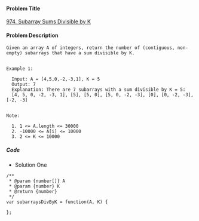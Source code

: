 #### Problem Title
[974. Subarray Sums Divisible by K](https://leetcode.com/problems/subarray-sums-divisible-by-k/)
#### Problem Description
```
Given an array A of integers, return the number of (contiguous, non-empty) subarrays that have a sum divisible by K.


Example 1:

  Input: A = [4,5,0,-2,-3,1], K = 5
  Output: 7
  Explanation: There are 7 subarrays with a sum divisible by K = 5:
  [4, 5, 0, -2, -3, 1], [5], [5, 0], [5, 0, -2, -3], [0], [0, -2, -3], [-2, -3]
 

Note:

  1. 1 <= A.length <= 30000
  2. -10000 <= A[i] <= 10000
  3. 2 <= K <= 10000
```

##### Code

- Solution One
```
/**
 * @param {number[]} A
 * @param {number} K
 * @return {number}
 */
var subarraysDivByK = function(A, K) {
    
};
```
